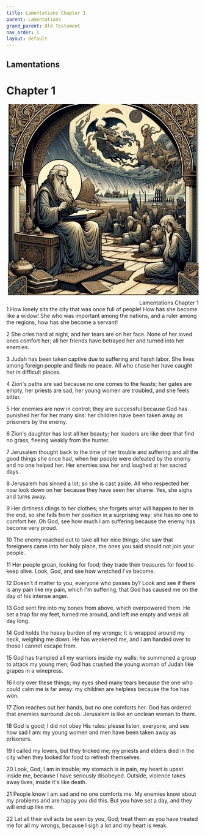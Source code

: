 ```yaml
---
title: Lamentations Chapter 1
parent: Lamentations
grand_parent: Old Testament
nav_order: 1
layout: default
---
```


## Lamentations

# Chapter 1

<div style="clear: both; text-align: right;">
    <img src="/assets/Image/Lamentations/500/1.jpg" alt="Lamentations Chapter 1" class="chapter-image" style="max-width: 100%; height: auto; float: right; margin: 0 0 10px 10px; padding-left: 10%;">
    <figcaption style="font-size: 14px;">Lamentations Chapter 1</figcaption>
</div>
1 How lonely sits the city that was once full of people! How has she become like a widow! She who was important among the nations, and a ruler among the regions, how has she become a servant!

2 She cries hard at night, and her tears are on her face. None of her loved ones comfort her; all her friends have betrayed her and turned into her enemies.

3 Judah has been taken captive due to suffering and harsh labor. She lives among foreign people and finds no peace. All who chase her have caught her in difficult places.

4 Zion's paths are sad because no one comes to the feasts; her gates are empty, her priests are sad, her young women are troubled, and she feels bitter.

5 Her enemies are now in control; they are successful because God has punished her for her many sins: her children have been taken away as prisoners by the enemy.

6 Zion's daughter has lost all her beauty; her leaders are like deer that find no grass, fleeing weakly from the hunter.

7 Jerusalem thought back to the time of her trouble and suffering and all the good things she once had, when her people were defeated by the enemy and no one helped her. Her enemies saw her and laughed at her sacred days.

8 Jerusalem has sinned a lot; so she is cast aside. All who respected her now look down on her because they have seen her shame. Yes, she sighs and turns away.

9 Her dirtiness clings to her clothes; she forgets what will happen to her in the end, so she falls from her position in a surprising way: she has no one to comfort her. Oh God, see how much I am suffering because the enemy has become very proud.

10 The enemy reached out to take all her nice things; she saw that foreigners came into her holy place, the ones you said should not join your people.

11 Her people groan, looking for food; they trade their treasures for food to keep alive. Look, God, and see how wretched I've become.

12 Doesn't it matter to you, everyone who passes by? Look and see if there is any pain like my pain, which I'm suffering, that God has caused me on the day of his intense anger.

13 God sent fire into my bones from above, which overpowered them. He set a trap for my feet, turned me around, and left me empty and weak all day long.

14 God holds the heavy burden of my wrongs; it is wrapped around my neck, weighing me down. He has weakened me, and I am handed over to those I cannot escape from.

15 God has trampled all my warriors inside my walls; he summoned a group to attack my young men; God has crushed the young woman of Judah like grapes in a winepress.

16 I cry over these things; my eyes shed many tears because the one who could calm me is far away: my children are helpless because the foe has won.

17 Zion reaches out her hands, but no one comforts her. God has ordered that enemies surround Jacob. Jerusalem is like an unclean woman to them.

18 God is good; I did not obey His rules: please listen, everyone, and see how sad I am: my young women and men have been taken away as prisoners.

19 I called my lovers, but they tricked me; my priests and elders died in the city when they looked for food to refresh themselves.

20 Look, God, I am in trouble; my stomach is in pain, my heart is upset inside me, because I have seriously disobeyed. Outside, violence takes away lives, inside it's like death.

21 People know I am sad and no one comforts me. My enemies know about my problems and are happy you did this. But you have set a day, and they will end up like me.

22 Let all their evil acts be seen by you, God; treat them as you have treated me for all my wrongs, because I sigh a lot and my heart is weak.


